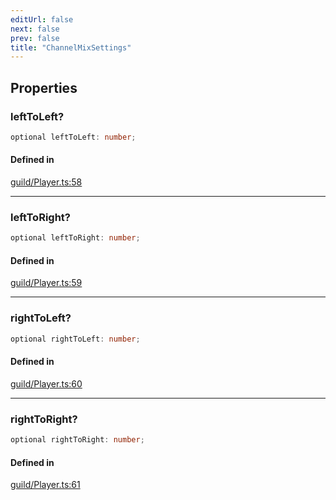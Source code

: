 ```yaml
---
editUrl: false
next: false
prev: false
title: "ChannelMixSettings"
---
```


## Properties

<a id="lefttoleft" name="lefttoleft"></a>

### leftToLeft?

```ts
optional leftToLeft: number;
```

#### Defined in

[guild/Player.ts:58](https://github.com/shipgirlproject/shoukaku/blob/428f92c432a1875d1770e54c312147a1f47a448d/src/guild/Player.ts#L58)

***

<a id="lefttoright" name="lefttoright"></a>

### leftToRight?

```ts
optional leftToRight: number;
```

#### Defined in

[guild/Player.ts:59](https://github.com/shipgirlproject/shoukaku/blob/428f92c432a1875d1770e54c312147a1f47a448d/src/guild/Player.ts#L59)

***

<a id="righttoleft" name="righttoleft"></a>

### rightToLeft?

```ts
optional rightToLeft: number;
```

#### Defined in

[guild/Player.ts:60](https://github.com/shipgirlproject/shoukaku/blob/428f92c432a1875d1770e54c312147a1f47a448d/src/guild/Player.ts#L60)

***

<a id="righttoright" name="righttoright"></a>

### rightToRight?

```ts
optional rightToRight: number;
```

#### Defined in

[guild/Player.ts:61](https://github.com/shipgirlproject/shoukaku/blob/428f92c432a1875d1770e54c312147a1f47a448d/src/guild/Player.ts#L61)
